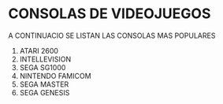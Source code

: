 # CONSOLAS DE VIDEOJUEGOS

A CONTINUACIO SE LISTAN LAS CONSOLAS MAS POPULARES
1. ATARI 2600
2. INTELLEVISION
3. SEGA SG1000
4. NINTENDO FAMICOM
5. SEGA MASTER
5. SEGA GENESIS
